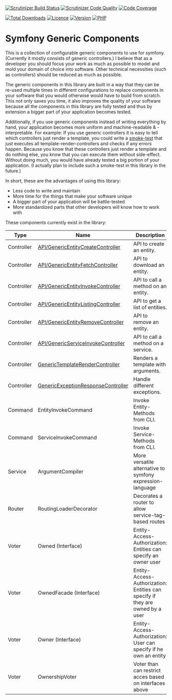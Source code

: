 [![Scrutinizer Build Status][11]][12]
[![Scrutinizer Code Quality][13]][14]
[![Code Coverage][15]][16]

[![Total Downloads][18]][19]
[![Licence][20]][19]
[![Version][21]][19]
[![PHP][23]][19]

# Symfony Generic Components

This is a collection of configurable generic components to use for symfony. (Currently it mostly consists of generic
controllers.) I believe that as a developer you should focus your work as much as possible to model and mold your
domain of choice into software. Other technical necessities (such as controllers) should be reduced as much as possible.

The generic components in this library are built in a way that they can be re-used multiple times in different
configurations to replace components in your software that you would otherwise would have to build from scratch.
This not only saves you time, it also improves the quality of your software because all the components in this library
are fully tested and thus by extension a bigger part of your application becomes tested.

Additionally, if you use generic components instead of writing everything by hand, your application becomes more uniform
and machine-readable & -interpretable. For example: If you use generic controllers it is easy to tell which controllers
just render a template, you could write a [smoke-test][17] that just executes all template-render-controllers and checks
if any errors happen. Because you know that these controllers just render a template and do nothing else, you know that
you can execute them without side-effect. Without doing much, you would have already tested a big portion of your
application. (I actually plan to include such a smoke-test in this library in the future.)

In short, these are the advantages of using this library:
* Less code to write and maintain
* More time for the things that make your software unique
* A bigger part of your application will be battle-tested
* More standardized parts that other developers will know how to work with

These components currently exist in the library:

| Type       | Name                                    | Description                        |
| ---------- | --------------------------------------- | ---------------------------------- |
| Controller | [API/GenericEntityCreateController][1]  | API to create an entity.           |
| Controller | [API/GenericEntityFetchController][2]   | API to download an entity.         |
| Controller | [API/GenericEntityInvokeController][3]  | API to call a method on an entity. |
| Controller | [API/GenericEntityListingController][4] | API to get a list of entities.     |
| Controller | [API/GenericEntityRemoveController][5]  | API to remove an entity.           |
| Controller | [API/GenericServiceInvokeController][6] | API to call a method on a service. |
| Controller | [GenericTemplateRenderController][7]    | Renders a template with arguments. |
| Controller | [GenericExceptionResponseController][8] | Handle different exceptions.       |
| Command    | EntityInvokeCommand                     | Invoke Entity-Methods from CLI.    |
| Command    | ServiceInvokeCommand                    | Invoke Service-Methods from CLI.   |
| Service    | ArgumentCompiler                        | More versatile alternative to symfony expression-language                     |
| Router     | RoutingLoaderDecorator                  | Decorates a router to allow service-tag-based routes                          | 
| Voter      | Owned (Interface)                       | Entity-Access-Authorization: Entities can specify an owner user               |
| Voter      | OwnedFacade (Interface)                 | Entity-Access-Authorization: Entities can specify if they are owned by a user |
| Voter      | Owner (Interface)                       | Entity-Access-Authorization: User can specify if he own an entity             |
| Voter      | OwnershipVoter                          | Voter than can restrict acces based on interfaces above                       |

[1]: documentation/controllers/api/entity-create.md
[2]: documentation/controllers/api/entity-fetch.md
[3]: documentation/controllers/api/entity-invoke.md
[4]: documentation/controllers/api/entity-listing.md
[5]: documentation/controllers/api/entity-remove.md
[6]: documentation/controllers/api/service-invoke.md
[7]: documentation/controllers/template-render.md
[8]: documentation/controllers/exception-response.md
[11]: https://scrutinizer-ci.com/g/addiks/symfony_generics/badges/build.png?b=master
[12]: https://scrutinizer-ci.com/g/addiks/symfony_generics/build-status/master
[13]: https://scrutinizer-ci.com/g/addiks/symfony_generics/badges/quality-score.png?b=master
[14]: https://scrutinizer-ci.com/g/addiks/symfony_generics/?branch=master
[15]: https://scrutinizer-ci.com/g/addiks/symfony_generics/badges/coverage.png?b=master
[16]: https://scrutinizer-ci.com/g/addiks/symfony_generics/?branch=master
[17]: https://en.wikipedia.org/wiki/Smoke_testing_%28software%29
[18]: https://img.shields.io/packagist/dm/addiks/symfony_generics.svg
[19]: https://packagist.org/packages/addiks/symfony_generics
[20]: https://img.shields.io/packagist/l/addiks/symfony_generics.svg
[21]: https://img.shields.io/packagist/v/addiks/symfony_generics.svg
[23]: https://img.shields.io/github/last-commit/addiks/symfony_generics.svg
